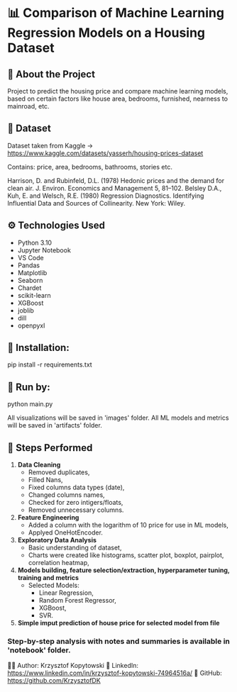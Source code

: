 # 📊 Comparison of Machine Learning Regression Models on a Housing Dataset

## 🧠 About the Project
Project to predict the housing price and compare machine learning models, based on certain factors like house area, bedrooms, furnished, nearness to mainroad, etc.

## 📁 Dataset
Dataset taken from Kaggle -> https://www.kaggle.com/datasets/yasserh/housing-prices-dataset

Contains: price, area, bedrooms, bathrooms, stories etc.

Harrison, D. and Rubinfeld, D.L. (1978) Hedonic prices and the demand for clean air. J. Environ. Economics and Management 5, 81–102.
Belsley D.A., Kuh, E. and Welsch, R.E. (1980) Regression Diagnostics. Identifying Influential Data and Sources of Collinearity. New York: Wiley.

## ⚙️ Technologies Used
- Python 3.10
- Jupyter Notebook
- VS Code
- Pandas
- Matplotlib
- Seaborn
- Chardet
- scikit-learn
- XGBoost
- joblib
- dill
- openpyxl

## 🔧 Installation:
pip install -r requirements.txt
## 🔧 Run by:
python main.py

All visualizations will be saved in 'images' folder.
All ML models and metrics will be saved in 'artifacts' folder.

## 🧪 Steps Performed
1. **Data Cleaning**
   - Removed duplicates,
   - Filled Nans,
   - Fixed columns data types (date),
   - Changed columns names,
   - Checked for zero intigers/floats,
   - Removed unnecessary columns.
2. **Feature Engineering**
   - Added a column with the logarithm of 10 price for use in ML models,
   - Applyed OneHotEncoder.
3. **Exploratory Data Analysis**
   - Basic understanding of dataset,
   - Charts were created like histograms, scatter plot, boxplot, pairplot, correlation heatmap,
4. **Models building, feature selection/extraction, hyperparameter tuning, training and metrics**
   - Selected Models:
      + Linear Regression,
      + Random Forest Regressor,
      + XGBoost,
      + SVR.
5. **Simple imput prediction of house price for selected model from file**

### Step-by-step analysis with notes and summaries is available in 'notebook' folder.

🧑‍💼 Author: Krzysztof Kopytowski
📎 LinkedIn: https://www.linkedin.com/in/krzysztof-kopytowski-74964516a/
📎 GitHub: https://github.com/KrzysztofDK
